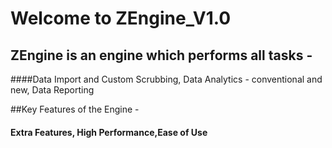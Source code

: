 # Welcome to ZEngine_V1.0
## ZEngine is an engine which performs all tasks - 
####Data Import and Custom Scrubbing, Data Analytics - conventional and new, Data Reporting 

##Key Features of the Engine -
#### Extra Features, High Performance,Ease of Use